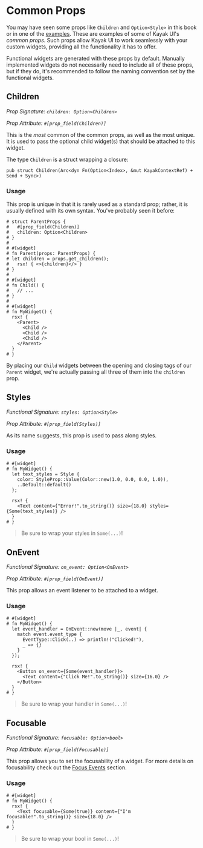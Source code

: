 # Common Props

You may have seen some props like `Children` and `Option<Style>` in this book or in one of
the [examples](https://github.com/StarArawn/kayak_ui/tree/main/examples). These are examples of some of Kayak UI's *common props*. Such props allow Kayak UI to work seamlessly with your custom widgets, providing all the functionality it has to offer.

Functional widgets are generated with these props by default. Manually implemented widgets do not necessarily need to include all of these props, but if they do, it's recommended to follow the naming convention set by the functional widgets.

## Children

*Prop Signature: `children: Option<Children>`*

*Prop Attribute: `#[prop_field(Children)]`*

This is the *most* common of the common props, as well as the most unique. It is used to pass the optional child widget(s) that should be attached to this widget.

The type `Children` is a struct wrapping a closure:

```rust,noplayground
pub struct Children(Arc<dyn Fn(Option<Index>, &mut KayakContextRef) + Send + Sync>)
```

### Usage

This prop is unique in that it is rarely used as a standard prop; rather, it is usually defined with its own syntax.
You've probably seen it before:

```rust,noplayground
# struct ParentProps {
#   #[prop_field(Children)]
#   children: Option<Children>
# }
# 
# #[widget]
# fn Parent(props: ParentProps) {
# let children = props.get_children();
#	rsx! { <>{children}</> }
# }
#
# #[widget]
# fn Child() {
#	// ...
# }
#
# #[widget]
# fn MyWidget() {
  rsx! {
    <Parent>
      <Child />
      <Child />
      <Child />
    </Parent>
  }
# }
```

By placing our `Child` widgets between the opening and closing tags of our `Parent` widget, we're actually passing all three of them into the `children` prop.

## Styles

*Functional Signature: `styles: Option<Style>`*

*Prop Attribute: `#[prop_field(Styles)]`*

As its name suggests, this prop is used to pass along styles.

### Usage

```rust,noplayground
# #[widget]
# fn MyWidget() {
  let text_styles = Style {
    color: StyleProp::Value(Color::new(1.0, 0.0, 0.0, 1.0)),
    ..Default::default()
  };

  rsx! {
    <Text content={"Error!".to_string()} size={18.0} styles={Some(text_styles)} />
  }
# }
```

> Be sure to wrap your styles in `Some(...)`!

## OnEvent

*Functional Signature: `on_event: Option<OnEvent>`*

*Prop Attribute: `#[prop_field(OnEvent)]`*

This prop allows an event listener to be attached to a widget.

### Usage

```rust,noplayground
# #[widget]
# fn MyWidget() {
  let event_handler = OnEvent::new(move |_, event| {
    match event.event_type {
      EventType::Click(..) => println!("Clicked!"),
      _ => {}
  	}
  });

  rsx! {
    <Button on_event={Some(event_handler)}>
      <Text content={"Click Me!".to_string()} size={16.0} />
    </Button>
  }
# }
```

> Be sure to wrap your handler in `Some(...)`!

## Focusable

*Functional Signature: `focusable: Option<bool>`*

*Prop Attribute: `#[prop_field(Focusable)]`*

This prop allows you to set the focusability of a widget. For more details on focusability check out the [Focus Events](../events/focus.md) section.

### Usage

```rust,noplayground
# #[widget]
# fn MyWidget() {
  rsx! {
    <Text focusable={Some(true)} content={"I'm focusable!".to_string()} size={18.0} />
  }
# }
```

> Be sure to wrap your bool in `Some(...)`!